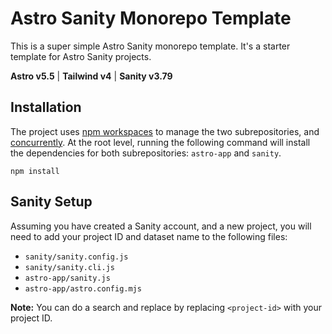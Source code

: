 # Astro Sanity Monorepo Template

This is a super simple Astro Sanity monorepo template. It's a starter template for Astro Sanity projects.

**Astro v5.5** | **Tailwind v4** | **Sanity v3.79**

## Installation

The project uses [npm workspaces](https://docs.npmjs.com/cli/v9/using-npm/workspaces) to manage the two subrepositories, and [concurrently](https://www.npmjs.com/package/concurrently). At the root level, running the following command will install the dependencies for both subrepositories: `astro-app` and `sanity`.

```
npm install
```

## Sanity Setup

Assuming you have created a Sanity account, and a new project, you will need to add your project ID and dataset name to the following files:

- `sanity/sanity.config.js`
- `sanity/sanity.cli.js`
- `astro-app/sanity.js`
- `astro-app/astro.config.mjs`

**Note:** You can do a search and replace by replacing `<project-id>` with your project ID.
